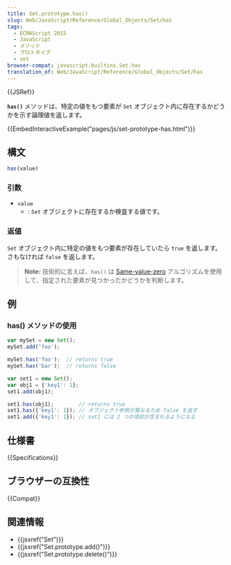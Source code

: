 ```yaml
---
title: Set.prototype.has()
slug: Web/JavaScript/Reference/Global_Objects/Set/has
tags:
  - ECMAScript 2015
  - JavaScript
  - メソッド
  - プロトタイプ
  - set
browser-compat: javascript.builtins.Set.has
translation_of: Web/JavaScript/Reference/Global_Objects/Set/has
---
```

{{JSRef}}

**`has()`** メソッドは、特定の値をもつ要素が `Set` オブジェクト内に存在するかどうかを示す論理値を返します。

{{EmbedInteractiveExample("pages/js/set-prototype-has.html")}}

## 構文

```js
has(value)
```

### 引数

- `value`
  - : `Set` オブジェクトに存在するか検査する値です。

### 返値

`Set` オブジェクト内に特定の値をもつ要素が存在していたら `true` を返します。さもなければ `false` を返します。

> **Note:** 技術的に言えば、`has()` は [Same-value-zero](/ja/docs/Web/JavaScript/Equality_comparisons_and_sameness#same-value-zero_equality) アルゴリズムを使用して、指定された要素が見つかったかどうかを判断します。

## 例

### has() メソッドの使用

```js
var mySet = new Set();
mySet.add('foo');

mySet.has('foo');  // returns true
mySet.has('bar');  // returns false

var set1 = new Set();
var obj1 = {'key1': 1};
set1.add(obj1);

set1.has(obj1);        // returns true
set1.has({'key1': 1}); // オブジェクト参照が異なるため false を返す
set1.add({'key1': 1}); // set1 には 2 つの項目が含まれるようになる
```

## 仕様書

{{Specifications}}

## ブラウザーの互換性

{{Compat}}

## 関連情報

- {{jsxref("Set")}}
- {{jsxref("Set.prototype.add()")}}
- {{jsxref("Set.prototype.delete()")}}
